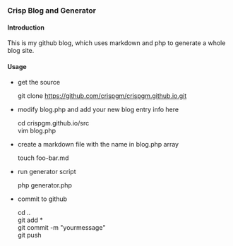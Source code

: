 ### Crisp Blog and Generator

#### Introduction

This is my github blog, which uses markdown and php to generate a whole blog site.

#### Usage

* get the source

    git clone https://github.com/crispgm/crispgm.github.io.git

* modify blog.php and add your new blog entry info here

    cd crispgm.github.io/src  
    vim blog.php

* create a markdown file with the name in blog.php array
    
    touch foo-bar.md

* run generator script

    php generator.php

* commit to github

    cd ..  
    git add *  
    git commit -m "yourmessage"  
    git push
